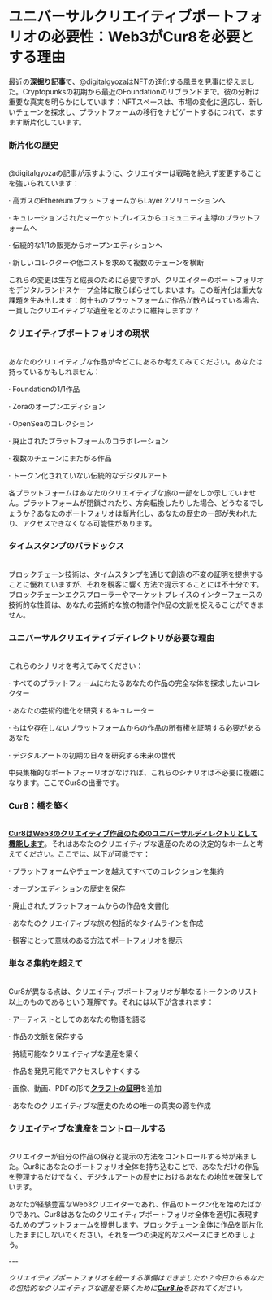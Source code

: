 # ユニバーサルクリエイティブポートフォリオの必要性：Web3がCur8を必要とする理由

最近の[**深掘り記事**](https://digitalgyoza.substack.com/p/the-nft-landscape-has-changed-pt1)で、@digitalgyozaはNFTの進化する風景を見事に捉えました。Cryptopunksの初期から最近のFoundationのリブランドまで。彼の分析は重要な真実を明らかにしています：NFTスペースは、市場の変化に適応し、新しいチェーンを探求し、プラットフォームの移行をナビゲートするにつれて、ますます断片化しています。

### **断片化の歴史**

\
@digitalgyozaの記事が示すように、クリエイターは戦略を絶えず変更することを強いられています：

·      高ガスのEthereumプラットフォームからLayer 2ソリューションへ

·      キュレーションされたマーケットプレイスからコミュニティ主導のプラットフォームへ

·      伝統的な1/1の販売からオープンエディションへ

·      新しいコレクターや低コストを求めて複数のチェーンを横断

これらの変更は生存と成長のために必要ですが、クリエイターのポートフォリオをデジタルランドスケープ全体に散らばらせてしまいます。この断片化は重大な課題を生み出します：何十ものプラットフォームに作品が散らばっている場合、一貫したクリエイティブな遺産をどのように維持しますか？

### **クリエイティブポートフォリオの現状**

\
あなたのクリエイティブな作品が今どこにあるか考えてみてください。あなたは持っているかもしれません：

·      Foundationの1/1作品

·      Zoraのオープンエディション

·      OpenSeaのコレクション

·      廃止されたプラットフォームのコラボレーション

·      複数のチェーンにまたがる作品

·      トークン化されていない伝統的なデジタルアート

各プラットフォームはあなたのクリエイティブな旅の一部をしか示していません。プラットフォームが閉鎖されたり、方向転換したりした場合、どうなるでしょうか？あなたのポートフォリオは断片化し、あなたの歴史の一部が失われたり、アクセスできなくなる可能性があります。

### **タイムスタンプのパラドックス**

\
ブロックチェーン技術は、タイムスタンプを通じて創造の不変の証明を提供することに優れていますが、それを観客に響く方法で提示することには不十分です。ブロックチェーンエクスプローラーやマーケットプレイスのインターフェースの技術的な性質は、あなたの芸術的な旅の物語や作品の文脈を捉えることができません。

### **ユニバーサルクリエイティブディレクトリが必要な理由**

\
これらのシナリオを考えてみてください：

·      すべてのプラットフォームにわたるあなたの作品の完全な体を探求したいコレクター

·      あなたの芸術的進化を研究するキュレーター

·      もはや存在しないプラットフォームからの作品の所有権を証明する必要があるあなた

·      デジタルアートの初期の日々を研究する未来の世代

中央集権的なポートフォーリオがなければ、これらのシナリオは不必要に複雑になります。ここでCur8の出番です。

### **Cur8：橋を築く**

\
[**Cur8はWeb3のクリエイティブ作品のためのユニバーサルディレクトリとして機能します**](cur8-curating-the-future-of-digital-asset-discovery.md)。それはあなたのクリエイティブな遺産のための決定的なホームと考えてください。ここでは、以下が可能です：

·      プラットフォームやチェーンを越えてすべてのコレクションを集約

·      オープンエディションの歴史を保存

·      廃止されたプラットフォームからの作品を文書化

·      あなたのクリエイティブな旅の包括的なタイムラインを作成

·      観客にとって意味のある方法でポートフォリオを提示

### **単なる集約を超えて**

\
Cur8が異なる点は、クリエイティブポートフォリオが単なるトークンのリスト以上のものであるという理解です。それには以下が含まれます：

·      アーティストとしてのあなたの物語を語る

·      作品の文脈を保存する

·      持続可能なクリエイティブな遺産を築く

·      作品を発見可能でアクセスしやすくする

·      画像、動画、PDFの形で[**クラフトの証明**](proof-of-craft-differentiating-art-in-the-age-of-ai.md)を追加

·      あなたのクリエイティブな歴史のための唯一の真実の源を作成

### **クリエイティブな遺産をコントロールする**

\
クリエイターが自分の作品の保存と提示の方法をコントロールする時が来ました。Cur8にあなたのポートフォリオ全体を持ち込むことで、あなただけの作品を整理するだけでなく、デジタルアートの歴史におけるあなたの地位を確保しています。

あなたが経験豊富なWeb3クリエイターであれ、作品のトークン化を始めたばかりであれ、Cur8はあなたのクリエイティブポートフォリオ全体を適切に表現するためのプラットフォームを提供します。ブロックチェーン全体に作品を断片化したままにしないでください。それを一つの決定的なスペースにまとめましょう。

\---

_クリエイティブポートフォリオを統一する準備はできましたか？今日からあなたの包括的なクリエイティブな遺産を築くために[_**Cur8.io**_](http://cur8.io/)を訪れてください。_